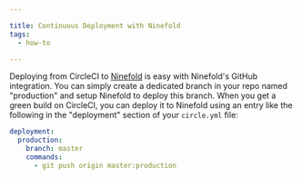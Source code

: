 ```yaml
---

title: Continuous Deployment with Ninefold
tags:
  - how-to

---
```


Deploying from CircleCI to [Ninefold](https://ninefold.com/) is easy with Ninefold's GitHub integration.
You can simply create a dedicated branch in your repo named "production" and setup Ninefold to deploy
this branch. When you get a green build on CircleCI, you can deploy it to Ninefold using an entry like
the following in the "deployment" section of your `circle.yml` file:

```yaml
deployment:
  production:
    branch: master
    commands:
      - git push origin master:production
```
